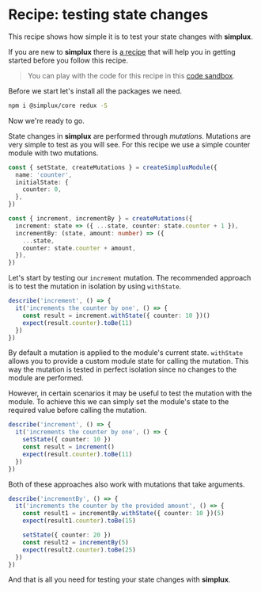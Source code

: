 # Recipe: testing state changes

This recipe shows how simple it is to test your state changes with **simplux**.

If you are new to **simplux** there is [a recipe](../getting-started#readme) that will help you in getting started before you follow this recipe.

> You can play with the code for this recipe in this [code sandbox](https://codesandbox.io/s/github/MrWolfZ/simplux/tree/master/recipes/basics/testing-state-changes).

Before we start let's install all the packages we need.

```sh
npm i @simplux/core redux -S
```

Now we're ready to go.

State changes in **simplux** are performed through _mutations_. Mutations are very simple to test as you will see. For this recipe we use a simple counter module with two mutations.

```ts
const { setState, createMutations } = createSimpluxModule({
  name: 'counter',
  initialState: {
    counter: 0,
  },
})

const { increment, incrementBy } = createMutations({
  increment: state => ({ ...state, counter: state.counter + 1 }),
  incrementBy: (state, amount: number) => ({
    ...state,
    counter: state.counter + amount,
  }),
})
```

Let's start by testing our `increment` mutation. The recommended approach is to test the mutation in isolation by using `withState`.

```ts
describe('increment', () => {
  it('increments the counter by one', () => {
    const result = increment.withState({ counter: 10 })()
    expect(result.counter).toBe(11)
  })
})
```

By default a mutation is applied to the module's current state. `withState` allows you to provide a custom module state for calling the mutation. This way the mutation is tested in perfect isolation since no changes to the module are performed.

However, in certain scenarios it may be useful to test the mutation with the module. To achieve this we can simply set the module's state to the required value before calling the mutation.

```ts
describe('increment', () => {
  it('increments the counter by one', () => {
    setState({ counter: 10 })
    const result = increment()
    expect(result.counter).toBe(11)
  })
})
```

Both of these approaches also work with mutations that take arguments.

```ts
describe('incrementBy', () => {
  it('increments the counter by the provided amount', () => {
    const result1 = incrementBy.withState({ counter: 10 })(5)
    expect(result1.counter).toBe(15)

    setState({ counter: 20 })
    const result2 = incrementBy(5)
    expect(result2.counter).toBe(25)
  })
})
```

And that is all you need for testing your state changes with **simplux**.
